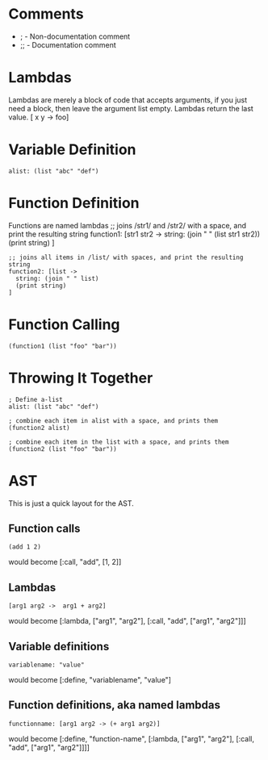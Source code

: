 Comments
========
* ;   -  Non-documentation comment
* ;;   -  Documentation comment


Lambdas
=======
Lambdas are merely a block of code that accepts arguments, if you just need a block, then leave the argument list empty.
Lambdas return the last value.
    [ x y -> foo]


Variable Definition
===================
    alist: (list "abc" "def")

Function Definition
===================
Functions are named lambdas
    ;; joins /str1/ and /str2/ with a space, and print the resulting string
    function1: [str1 str2 ->
      string: (join " " (list str1 str2))
      (print string)
    ]

    ;; joins all items in /list/ with spaces, and print the resulting string
    function2: [list ->
      string: (join " " list)
      (print string)
    ]

Function Calling
================
    (function1 (list "foo" "bar"))


Throwing It Together
====================
    ; Define a-list
    alist: (list "abc" "def")
    
    ; combine each item in alist with a space, and prints them
    (function2 alist)
    
    ; combine each item in the list with a space, and prints them
    (function2 (list "foo" "bar"))

AST
===
This is just a quick layout for the AST.

## Function calls ##
    (add 1 2)
would become
    [:call, "add", [1, 2]]

## Lambdas ##
    [arg1 arg2 ->  arg1 + arg2]
would become
    [:lambda, ["arg1", "arg2"], [:call, "add", ["arg1", "arg2"]]]

## Variable definitions ##
    variablename: "value"
would become
    [:define, "variablename", "value"]

## Function definitions, aka named lambdas ##
    functionname: [arg1 arg2 -> (+ arg1 arg2)]
      
would become
    [:define, "function-name",
      [:lambda, ["arg1", "arg2"],
         [:call, "add", ["arg1", "arg2"]]]]

